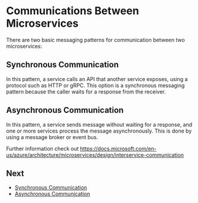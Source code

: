 # Communications Between Microservices

There are two basic messaging patterns for communication between two microservices:

## Synchronous Communication

In this pattern, a service calls an API that another service exposes,  using a protocol such as HTTP or gRPC. This option is a synchronous  messaging pattern because the caller waits for a response from the  receiver.

## Asynchronous Communication

In this pattern, a service sends message without waiting for a response, and one or more services process the message asynchronously. This is done by using a message broker or event bus.

Further information check out https://docs.microsoft.com/en-us/azure/architecture/microservices/design/interservice-communication

## Next

- [Synchronous Communication](synchronous-interservice-communication.md)
- [Asynchronous Communication](asynchronous-interservice-communication.md)
